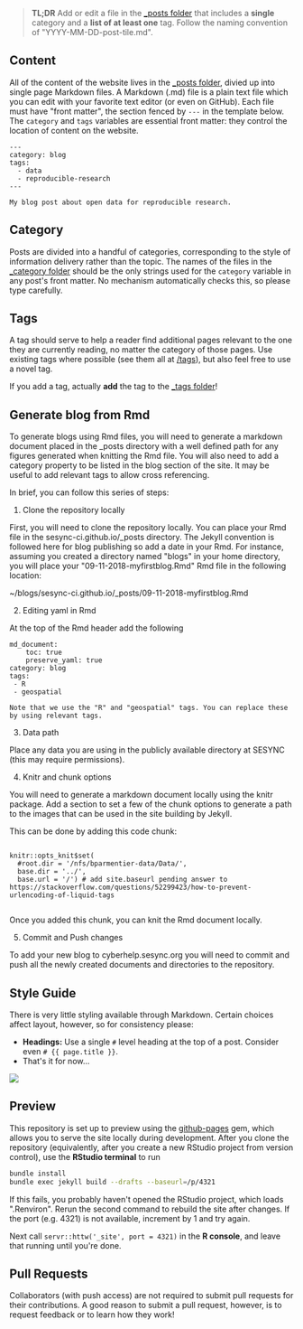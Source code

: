 > **TL;DR** Add or edit a file in the [_posts folder](_posts/) that
> includes a **single** category and a **list of at least one** tag. Follow the naming convention
> of "YYYY-MM-DD-post-tile.md".

## Content

All of the content of the website lives in the [_posts folder](_posts/), divied up
into single page Markdown files. A Markdown (.md) file is a plain text file which you
can edit with your favorite text editor (or even on GitHub). Each file must have "front matter",
the section fenced by `---` in the template below. The `category` and `tags`
variables are essential front matter: they control the location of content on the website.

```
---
category: blog
tags:
  - data
  - reproducible-research
---

My blog post about open data for reproducible research.
```

## Category

Posts are divided into a handful of categories, corresponding to the style of information delivery rather than the topic. The names of the files in the [_category folder](_category/) should be the
only strings used for the `category` variable in any post's front matter.
No mechanism automatically checks this, so please type carefully.

## Tags

A tag should serve to help a reader find additional pages relevant to the one
they are currently reading, no matter the category of those pages. Use existing
tags where possible (see them all at [/tags](https://sesync-ci.github.io/tags)), but also feel free to use a
novel tag.

If you add a tag, actually **add** the tag to the [_tags folder](_tags/)!

## Generate blog from Rmd

To generate blogs using Rmd files, you will need to generate a markdown document placed in the _posts directory with a well defined path for any figures generated when knitting the Rmd file. You will also need to add a category property to be listed in the blog section of the site. It may be useful to add relevant tags to allow cross referencing.

In brief, you can follow this series of steps:

1) Clone the repository locally

First, you will need to clone the repository locally. You can place your Rmd file in the sesync-ci.github.io/_posts directory. The Jekyll convention is followed here for blog publishing so add a date in your Rmd. 
For instance, assuming you created a directory named "blogs" in your home directory, you will place your "09-11-2018-myfirstblog.Rmd" Rmd file in the following location:

~/blogs/sesync-ci.github.io/_posts/09-11-2018-myfirstblog.Rmd

2) Editing yaml in Rmd 

At the top of the Rmd header add the following 

```
md_document: 
    toc: true
    preserve_yaml: true
category: blog
tags:
 - R
 - geospatial

Note that we use the "R" and "geospatial" tags. You can replace these by using relevant tags.
```

3) Data path

Place any data you are using in the publicly available directory at SESYNC (this may require permissions). 

4) Knitr and chunk options

You will need to generate a markdown document locally using the knitr package. Add a section to set a few of the chunk options to generate a path to the images that can be used in the site building by Jekyll.

This can be done by adding this code chunk:

```{r, include=FALSE}

knitr::opts_knit$set(
  #root.dir = '/nfs/bparmentier-data/Data/',
  base.dir = '../',
  base.url = '/') # add site.baseurl pending answer to https://stackoverflow.com/questions/52299423/how-to-prevent-urlencoding-of-liquid-tags


```

Once you added this chunk, you can knit the Rmd document locally.

5) Commit and Push changes

To add your new blog to cyberhelp.sesync.org you will need to commit and push all the newly created documents and directories to the repository.

## Style Guide

There is very little styling available through Markdown. Certain choices affect layout, however, so for consistency please:

- **Headings:** Use a single `#` level heading at the top of a post. Consider even `# {{ page.title }}`.
- That's it for now...

![](https://imgs.xkcd.com/comics/strunk_and_white.png)

## Preview

This repository is set up to preview using the
[github-pages](https://github.com/github/pages-gem) gem, which allows you to
serve the site locally during development. After you clone the repository
(equivalently, after you create a new RStudio project from
version control), use the **RStudio terminal** to run 

```bash
bundle install
bundle exec jekyll build --drafts --baseurl=/p/4321
```

If this fails, you probably haven't opened the RStudio project, which loads
".Renviron". Rerun the second command to rebuild the site after changes. If the
port (e.g. 4321) is not available, increment by 1 and try again.

Next call `servr::httw('_site', port = 4321)` in the **R console**, and leave that
running until you're done.

## Pull Requests

Collaborators (with push access) are not required to submit pull requests for their
contributions. A good reason to submit a pull request, however, is to request feedback
or to learn how they work!
